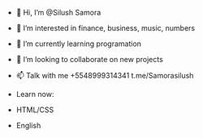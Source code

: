 - 👋 Hi, I’m @Silush Samora
- 👀 I’m interested in finance, business, music, numbers
- 🌱 I’m currently learning programation
- 💞️ I’m looking to collaborate on new projects
- 📫 Talk with me +5548999314341 t.me/Samorasilush

- Learn now:
- HTML/CSS
- English

<!---
Silush/Silush is a ✨ special ✨ repository because its `README.md` (this file) appears on your GitHub profile.
You can click the Preview link to take a look at your changes.
--->
